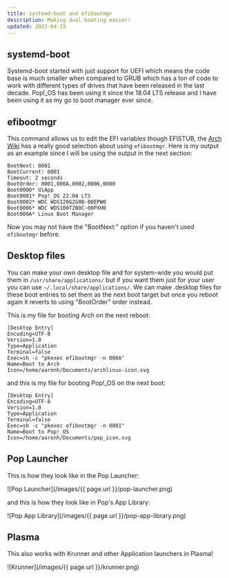 ```yaml
---
title: systemd-boot and efibootmgr
description: Making dual-booting easier!
updated: 2022-04-15
---
```


## systemd-boot

Systemd-boot started with just support for UEFI which means the code base is much smaller when compared to GRUB which has a ton of code to work with different types of drives that have been released in the last decade. Pop!_OS has been using it since the 18.04 LTS release and I have  been using it as my go to boot manager ever since. 

## efibootmgr

This command allows us to edit the EFI variables though EFISTUB, the [Arch Wiki](https://wiki.archlinux.org/title/EFISTUB#Using_UEFI_directly) has a really good selection about using `efibootmgr`. Here is my output as an example since I will be using the output in the next section:

```
BootNext: 0001
BootCurrent: 0001
Timeout: 2 seconds
BootOrder: 0001,000A,0002,0006,0000
Boot0000* UiApp
Boot0001* Pop!_OS 22.04 LTS
Boot0002* WDC WDS120G2G0B-00EPW0 
Boot0006* WDC WDS100T2B0C-00PXH0 
Boot000A* Linux Boot Manager
```

Now you may not have the "BootNext:" option if you haven't used `efibootmgr` before.

## Desktop files

You can make your own desktop file and for system-wide you would put them in `/usr/share/applications/` but if you want them just for your user you can use `~/.local/share/applications/`. We can make .desktop files for these boot entries to set them as the next boot target but once you reboot again it reverts to using "BootOrder" order instead. 

This is my file for booting Arch on the next reboot:

```
[Desktop Entry]
Encoding=UTF-8
Version=1.0
Type=Application
Terminal=false
Exec=sh -c "pkexec efibootmgr -n 000A"
Name=Boot to Arch
Icon=/home/aaronh/Documents/archlinux-icon.svg
```

and this is my file for booting Pop!_OS on the next boot:

```
[Desktop Entry]
Encoding=UTF-8
Version=1.0
Type=Application
Terminal=false
Exec=sh -c "pkexec efibootmgr -n 0001"
Name=Boot to Pop!_OS
Icon=/home/aaronh/Documents/pop_icon.svg
```

## Pop Launcher

This is how they look like in the Pop Launcher:

![Pop Launcher](/images/{{ page.url }}/pop-launcher.png)

and this is how they look like in Pop's App Library:

![Pop App Library](/images/{{ page.url }}/pop-app-library.png)

## Plasma

This also works with Krunner and other Application launchers in Plasma!

![Krunner](/images/{{ page.url }}/krunner.png)
